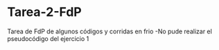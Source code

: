 # Tarea-2-FdP
Tarea de FdP de algunos códigos y corridas en frio
-No pude realizar el pseudocódigo del ejercicio 1

